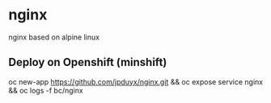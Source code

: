 # nginx
nginx based on alpine linux


## Deploy on Openshift (minshift)
oc new-app https://github.com/jpduyx/nginx.git && oc expose service nginx && oc logs -f bc/nginx

